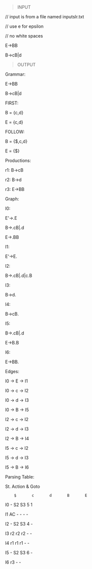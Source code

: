 > INPUT

// input is from a file named inputslr.txt

// use e for epsilon

// no white spaces

E->BB

B->cB|d

> OUTPUT

Grammar:

E->BB

B->cB|d
 
FIRST:

B = {c,d}

E = {c,d}
 
FOLLOW:

B = {$,c,d}

E = {$}
 

Productions:

r1: B->cB

r2: B->d

r3: E->BB
 
Graph:
 
I0:

E'->.E

B->.cB|.d

E->.BB
 
I1:

E'->E.
 
I2:

B->.cB|.d|c.B
 
I3:

B->d.
 
I4:

B->cB.
 
I5:

B->.cB|.d

E->B.B

 
I6:

E->BB.
 
Edges:

I0 -> E -> I1

I0 -> c -> I2

I0 -> d -> I3

I0 -> B -> I5

I2 -> c -> I2

I2 -> d -> I3

I2 -> B -> I4

I5 -> c -> I2

I5 -> d -> I3

I5 -> B -> I6

Parsing Table:

St.             Action & Goto

        $       c       d       B       E

I0      -       S2      S3      5       1

I1      AC      -       -       -       -

I2      -       S2      S3      4       -

I3      r2      r2      r2      -       -

I4      r1      r1      r1      -       -

I5      -       S2      S3      6       -

I6      r3      -       -
